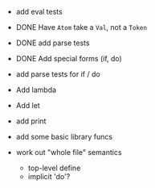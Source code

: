 - add eval tests

- DONE Have `Atom` take a `Val`, not a `Token`

- DONE add parse tests

- DONE Add special forms (if, do)

- add parse tests for if / do

  
- Add lambda

- Add let

- add print

- add some basic library funcs

- work out "whole file" semantics
  - top-level define
  - implicit 'do'?
